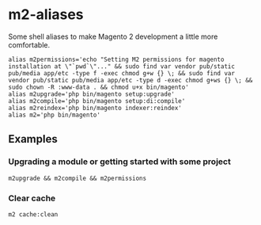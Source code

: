 # m2-aliases
Some shell aliases to make Magento 2 development a little more comfortable.

```shell
alias m2permissions='echo "Setting M2 permissions for magento installation at \"`pwd`\"..." && sudo find var vendor pub/static pub/media app/etc -type f -exec chmod g+w {} \; && sudo find var vendor pub/static pub/media app/etc -type d -exec chmod g+ws {} \; && sudo chown -R :www-data . && chmod u+x bin/magento'
alias m2upgrade='php bin/magento setup:upgrade'
alias m2compile='php bin/magento setup:di:compile'
alias m2reindex='php bin/magento indexer:reindex'
alias m2='php bin/magento'
```

## Examples
### Upgrading a module or getting started with some project

```shell
m2upgrade && m2compile && m2permissions
```

### Clear cache

```shell
m2 cache:clean
```
